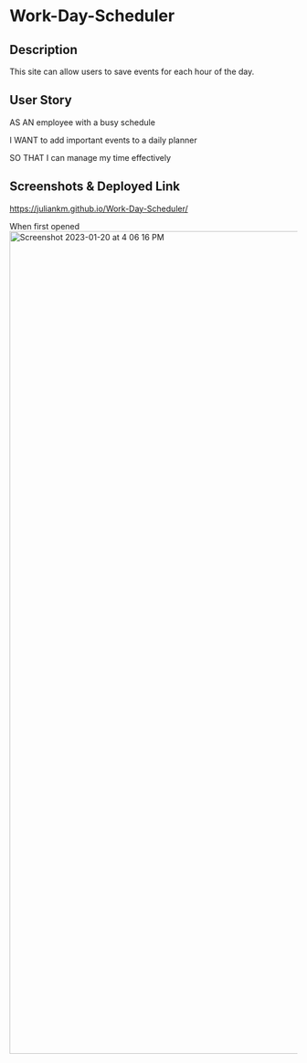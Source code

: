 # Work-Day-Scheduler

## Description
This site can allow users to save events for each hour of the day. 

## User Story
AS AN employee with a busy schedule

I WANT to add important events to a daily planner

SO THAT I can manage my time effectively

## Screenshots & Deployed Link
https://juliankm.github.io/Work-Day-Scheduler/

When first opened
<img width="1440" alt="Screenshot 2023-01-20 at 4 06 16 PM" src="https://user-images.githubusercontent.com/120419841/213827487-cadb2836-0017-4f38-a6eb-75014d5fe96b.png">

